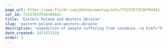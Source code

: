 ```yaml
---
page_url: https://www.flickr.com/photos/wentuq/sets/72157672536764441
set_id: 72157672536764441
title: 'Eastern Poland and Western Ukraine'
slug: 'eastern-poland-and-western-ukraine'
description: 'expedition of people suffering from insomnia. <a href="https://en.wikipedia.org/wiki/Club-Mate" rel="noreferrer nofollow">Club-Mate</a> and coffee lovers'
date_created: 1473371310
order: 3
---
```

